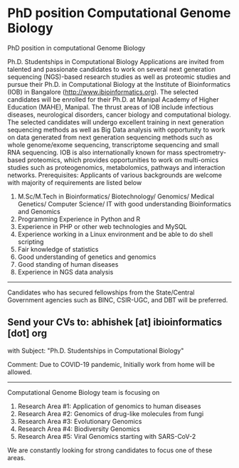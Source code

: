 # PhD position Computational Genome Biology
PhD position in computational Genome Biology

Ph.D. Studentships in Computational Biology
Applications are invited from talented and passionate candidates to work on several next generation sequencing (NGS)-based research studies as well as proteomic studies and pursue their Ph.D. in Computational Biology at the Institute of Bioinformatics (IOB) in Bangalore (http://www.ibioinformatics.org). The selected candidates will be enrolled for their Ph.D. at Manipal Academy of Higher Education (MAHE), Manipal. The thrust areas of IOB include infectious diseases, neurological disorders, cancer biology and computational biology. The selected candidates will undergo excellent training in next generation sequencing methods as well as Big Data analysis with opportunity to work on data generated from next generation sequencing methods such as whole genome/exome sequencing, transcriptome sequencing and small RNA sequencing. IOB is also internationally known for mass spectrometry-based proteomics, which provides opportunities to work on multi-omics studies such as proteogenomics, metabolomics, pathways and interaction networks. 
Prerequisites:
Applicants of various backgrounds are welcome with majority of requirements are listed below
1.	M.Sc/M.Tech in Bioinformatics/ Biotechnology/ Genomics/ Medical Genetics/ Computer Science/ IT with good understanding Bioinformatics and Genomics
2.	Programming Experience in Python and R
3.	Experience in PHP or other web technologies and MySQL
4.	Experience working in a Linux environment and be able to do shell scripting
5.	Fair knowledge of statistics
6.	Good understanding of genetics and genomics
7.	Good standing of human diseases 
8.	Experience in NGS data analysis
------------------
Candidates who has secured fellowships from the State/Central Government agencies such as BINC, CSIR-UGC, and DBT will be preferred. 

Send your CVs to: abhishek [at] ibioinformatics [dot] org 
-----------------
with Subject: "Ph.D. Studentships in Computational Biology" 

Comment: Due to COVID-19 pandemic, Initially work from home will be allowed.


---------------------
Computational Genome Biology team is focusing on 
1. Research Area #1: Application of genomics to human diseases 
2. Research Area #2: Genomics of drug-like molecules from fungi 
3. Research Area #3: Evolutionary Genomics 
4. Research Area #4: Biodiversity Genomics 
5. Research Area #5: Viral Genomics starting with SARS-CoV-2 

We are constantly looking for strong candidates to focus one of these areas.
